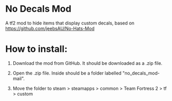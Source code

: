 # No Decals Mod
A tf2 mod to hide items that display custom decals, based on https://github.com/jeebsAU/No-Hats-Mod

# How to install:
1. Download the mod from GitHub. It should be downloaded as a .zip file.

2. Open the .zip file. Inside should be a folder labelled "no_decals_mod-mail".

3. Move the folder to steam > steamapps > common > Team Fortress 2 > tf > custom

